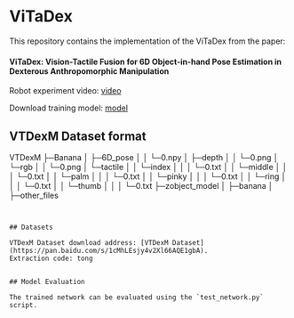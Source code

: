 # ViTaDex

This repository contains the implementation of the ViTaDex from the paper:

#### ViTaDex: Vision-Tactile Fusion for 6D Object-in-hand Pose Estimation in Dexterous Anthropomorphic Manipulation

Robot experiment video: [video](https://youtu.be/uyL60vQR2CI)

Download training model: [model](https://drive.google.com/file/d/13FrZcWP7Ic8xJnmI3OBlFyJ6vXQBt-Sp/view?usp=drive_link)


## VTDexM Dataset format
VTDexM
   ├─Banana
   │  ├─6D_pose
   │  │  └─0.npy
   │  ├─depth
   │  │  └─0.png
   │  └─rgb
   │  │  └─0.png
   │  └─tactile
   │  │  └─index
   │  │  │  └─0.txt
   │  │  └─middle
   │  │  │  └─0.txt
   │  │  └─palm
   │  │  │  └─0.txt
   │  │  └─pinky
   │  │  │  └─0.txt
   │  │  └─ring
   │  │  │  └─0.txt
   │  │  └─thumb
   │  │  │  └─0.txt
   ├─zobject_model
   │  ├─banana
   │  
   ├─other_files
   ```


## Datasets

VTDexM Dataset download address: [VTDexM Dataset](https://pan.baidu.com/s/1cMhLEsjy4v2Xl66AQE1gbA).
Extraction code: tong


## Model Evaluation

The trained network can be evaluated using the `test_network.py` script.


